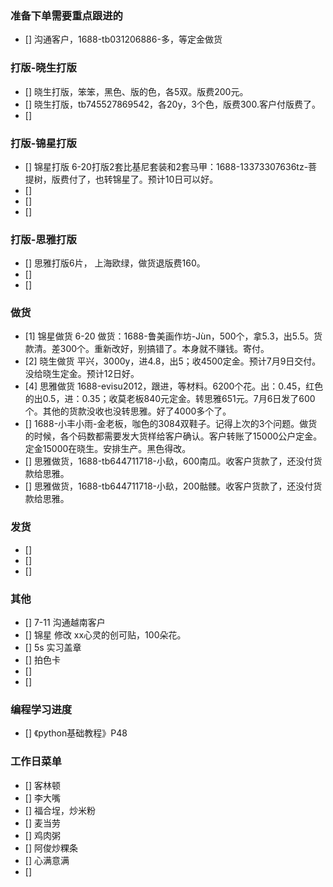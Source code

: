 ### 准备下单需要重点跟进的
- [] 沟通客户，1688-tb031206886-多，等定金做货


### 打版-晓生打版
- [] 晓生打版，笨笨，黑色、版的色，各5双。版费200元。
- [] 晓生打版，tb745527869542，各20y，3个色，版费300.客户付版费了。
- [] 

### 打版-锦星打版
- [] 锦星打版 6-20打版2套比基尼套装和2套马甲：1688-13373307636tz-菩提树，版费付了，也转锦星了。预计10日可以好。
- []
- [] 
- [] 

### 打版-思雅打版
- [] 思雅打版6片， 上海欧绿，做货退版费160。
- [] 
- [] 

### 做货
- [1] 锦星做货 6-20 做货：1688-鲁美画作坊-Jùn，500个，拿5.3，出5.5。货款清。差300个。重新改好，别搞错了。本身就不赚钱。寄付。
- [2] 晓生做货 平兴，3000y，进4.8，出5；收4500定金。预计7月9日交付。没给晓生定金。预计12日好。
- [4] 思雅做货 1688-evisu2012，跟进，等材料。6200个花。出：0.45，红色的出0.5，进：0.35；收莫老板840元定金。转思雅651元。7月6日发了600个。其他的货款没收也没转思雅。好了4000多个了。
- [] 1688-小丰小雨-金老板，咖色的3084双鞋子。记得上次的3个问题。做货的时候，各个码数都需要发大货样给客户确认。客户转账了15000公户定金。定金15000在晓生。安排生产。黑色得改。
- [] 思雅做货，1688-tb644711718-小镹，600南瓜。收客户货款了，还没付货款给思雅。
- [] 思雅做货，1688-tb644711718-小镹，200骷髅。收客户货款了，还没付货款给思雅。

### 发货
- [] 
- [] 
- [] 

### 其他
- [] 7-11 沟通越南客户
- [] 锦星 修改 xx心灵的创可贴，100朵花。
- [] 5s 实习盖章
- [] 拍色卡
- [] 
- [] 

### 编程学习进度
- [] 《python基础教程》P48

### 工作日菜单
- [] 客林顿
- [] 李大嘴
- [] 福合埕，炒米粉
- [] 麦当劳
- [] 鸡肉粥
- [] 阿俊炒粿条
- [] 心满意满
- [] 
